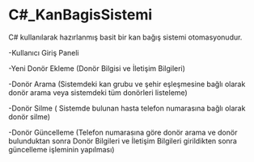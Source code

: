 # C#_KanBagisSistemi

C# kullanılarak hazırlanmış basit bir kan bağış sistemi otomasyonudur.

-Kullanıcı Giriş Paneli

-Yeni Donör Ekleme (Donör Bilgisi ve İletişim Bilgileri)

-Donör Arama (Sistemdeki kan grubu ve şehir eşleşmesine bağlı olarak donör arama veya sistemdeki tüm donörleri listeleme)

-Donör Silme ( Sistemde bulunan hasta telefon numarasına bağlı olarak donör silme)

-Donör Güncelleme (Telefon numarasına göre donör arama ve donör bulunduktan sonra Donör Bilgileri ve İletişim Bilgileri girildikten sonra güncelleme işleminin yapılması)
